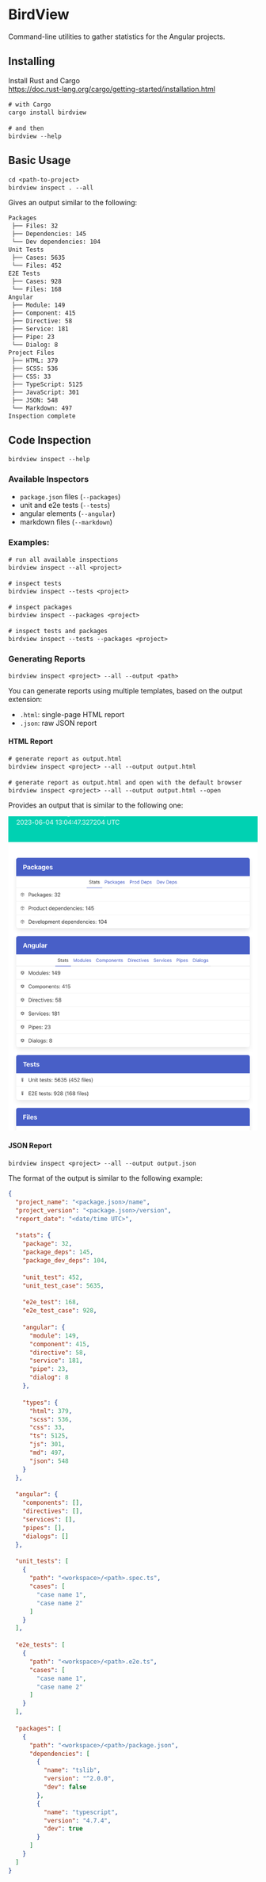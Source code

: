 # BirdView

Command-line utilities to gather statistics for the Angular projects.

## Installing

Install Rust and Cargo  
https://doc.rust-lang.org/cargo/getting-started/installation.html

```shell
# with Cargo
cargo install birdview

# and then
birdview --help
```

## Basic Usage

```shell
cd <path-to-project>
birdview inspect . --all
```

Gives an output similar to the following:

```text
Packages
 ├── Files: 32
 ├── Dependencies: 145
 └── Dev dependencies: 104
Unit Tests
 ├── Cases: 5635
 └── Files: 452
E2E Tests
 ├── Cases: 928
 └── Files: 168
Angular
 ├── Module: 149
 ├── Component: 415
 ├── Directive: 58
 ├── Service: 181
 ├── Pipe: 23
 └── Dialog: 8
Project Files
 ├── HTML: 379
 ├── SCSS: 536
 ├── CSS: 33
 ├── TypeScript: 5125
 ├── JavaScript: 301
 ├── JSON: 548
 └── Markdown: 497
Inspection complete
```

## Code Inspection

```shell
birdview inspect --help
```

### Available Inspectors

- `package.json` files (`--packages`)
- unit and e2e tests (`--tests`)
- angular elements (`--angular`)
- markdown files (`--markdown`)

### Examples:

```shell
# run all available inspections
birdview inspect --all <project>

# inspect tests
birdview inspect --tests <project>

# inspect packages
birdview inspect --packages <project>

# inspect tests and packages
birdview inspect --tests --packages <project>
```

### Generating Reports

```shell
birdview inspect <project> --all --output <path>
```

You can generate reports using multiple templates, based on the output extension:

- `.html`: single-page HTML report
- `.json`: raw JSON report

#### HTML Report

```shell
# generate report as output.html
birdview inspect <project> --all --output output.html

# generate report as output.html and open with the default browser
birdview inspect <project> --all --output output.html --open
```

Provides an output that is similar to the following one:

![html report](docs/html-report.png)

#### JSON Report

```shell
birdview inspect <project> --all --output output.json
```

The format of the output is similar to the following example:

```json
{
  "project_name": "<package.json>/name",
  "project_version": "<package.json>/version",
  "report_date": "<date/time UTC>",

  "stats": {
    "package": 32,
    "package_deps": 145,
    "package_dev_deps": 104,
    
    "unit_test": 452,
    "unit_test_case": 5635,
    
    "e2e_test": 168,
    "e2e_test_case": 928,

    "angular": {
      "module": 149,
      "component": 415,
      "directive": 58,
      "service": 181,
      "pipe": 23,
      "dialog": 8
    },

    "types": {
      "html": 379,
      "scss": 536,
      "css": 33,
      "ts": 5125,
      "js": 301,
      "md": 497,
      "json": 548
    }
  },

  "angular": {
    "components": [],
    "directives": [],
    "services": [],
    "pipes": [],
    "dialogs": []
  },
  
  "unit_tests": [
    {
      "path": "<workspace>/<path>.spec.ts",
      "cases": [
        "case name 1",
        "case name 2"
      ]
    }
  ],
  
  "e2e_tests": [
    {
      "path": "<workspace>/<path>.e2e.ts",
      "cases": [
        "case name 1",
        "case name 2"
      ]
    }
  ],
  
  "packages": [
    {
      "path": "<workspace>/<path>/package.json",
      "dependencies": [
        {
          "name": "tslib",
          "version": "^2.0.0",
          "dev": false
        },
        {
          "name": "typescript",
          "version": "4.7.4",
          "dev": true
        }
      ]
    }
  ]
}
```
